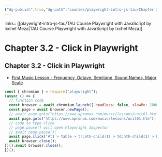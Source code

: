 ```yaml
---
{"dg-publish":true,"dg-path":"courses/playwright-intro-js-tau/Chapter 3.2 - Click in Playwright.md","permalink":"/courses/playwright-intro-js-tau/chapter-3-2-click-in-playwright/","tags":["playwright"],"created":"","updated":""}
---
```


links:: [[playwright-intro-js-tau/TAU Course Playwright with JavaScript by Ixchel Meza\|TAU Course Playwright with JavaScript by Ixchel Meza]]

# Chapter 3.2 - Click in Playwright

## Chapter 3.2 - Click in Playwright

- [First Music Lesson - Frequency, Octave, Semitone, Sound Names, Major Scale](https://www.apronus.com/music/lessons/unit01.htm)

```js
const { chromium } = require("playwright");
(async () => {
  // function code
  const browser = await chromium.launch({ headless: false, slowMo: 2000 });
  const page = await browser.newPage();
  // await page.goto("https://www.apronus.com/music/lessons/unit01.htm");
  await page.goto("https://www.apronus.com/music/lessons/unit01.htm");
  // code to type click 
  // page.pause() will open Playwright Inspector
  // await page.pause();
  await page.click('#t1 > table > tr:nth-child(1) > td:nth-child(1) > button');
  await browser.close();
})();await browser.close();
})();

```